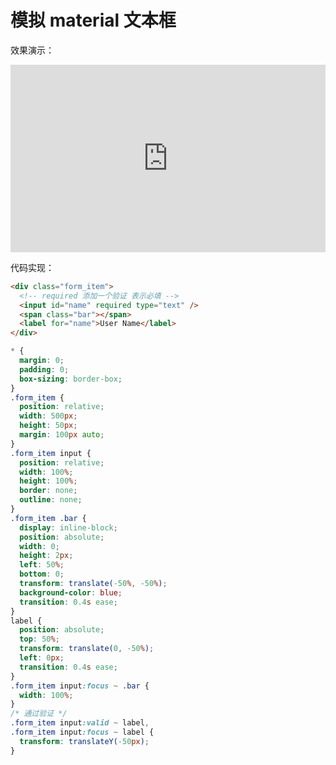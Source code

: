 # 模拟 material 文本框

效果演示：

<iframe height="300" style="width: 100%;" scrolling="no" title="模拟 material 文本框" src="https://codepen.io/lbjhui/embed/poMoJBg?default-tab=html&theme-id=light" frameborder="no" loading="lazy" allowtransparency="true" allowfullscreen="true">
  See the Pen <a href="https://codepen.io/lbjhui/pen/poMoJBg">
  模拟 material 文本框</a> by LBJhui (<a href="https://codepen.io/lbjhui">@lbjhui</a>)
  on <a href="https://codepen.io">CodePen</a>.
</iframe>

代码实现：

```html
<div class="form_item">
  <!-- required 添加一个验证 表示必填 -->
  <input id="name" required type="text" />
  <span class="bar"></span>
  <label for="name">User Name</label>
</div>
```

```css
* {
  margin: 0;
  padding: 0;
  box-sizing: border-box;
}
.form_item {
  position: relative;
  width: 500px;
  height: 50px;
  margin: 100px auto;
}
.form_item input {
  position: relative;
  width: 100%;
  height: 100%;
  border: none;
  outline: none;
}
.form_item .bar {
  display: inline-block;
  position: absolute;
  width: 0;
  height: 2px;
  left: 50%;
  bottom: 0;
  transform: translate(-50%, -50%);
  background-color: blue;
  transition: 0.4s ease;
}
label {
  position: absolute;
  top: 50%;
  transform: translate(0, -50%);
  left: 0px;
  transition: 0.4s ease;
}
.form_item input:focus ~ .bar {
  width: 100%;
}
/* 通过验证 */
.form_item input:valid ~ label,
.form_item input:focus ~ label {
  transform: translateY(-50px);
}
```
